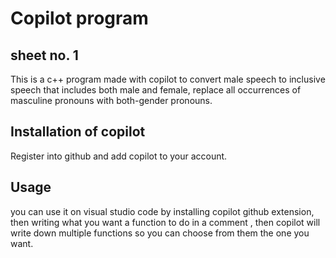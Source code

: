 # Copilot program

## sheet no. 1

This is a c++ program made with copilot to convert male speech to inclusive speech that includes both male and female,
replace all occurrences of masculine pronouns with both-gender pronouns.



## Installation of copilot

Register into github and add copilot to your account.



## Usage

you can use it on visual studio code by installing copilot github extension, then writing what you want a 
function to do in a comment , then copilot will write down multiple functions so you can choose from them the 
one you want.
